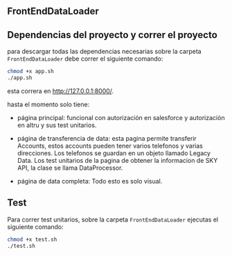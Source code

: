 ## FrontEndDataLoader

## Dependencias del proyecto y correr el proyecto

para descargar todas las dependencias necesarias sobre la carpeta `FrontEndDataLoader` debe correr el siguiente comando:

```bash
chmod +x app.sh
./app.sh
```

esta correra en http://127.0.0.1:8000/.

hasta el momento solo tiene:
- página principal: funcional con autorización en salesforce y autorización en altru y sus test unitarios.

- página de transferencia de data: esta pagina permite transferir Accounts, estos accounts pueden tener varios telefonos y varias direcciones. Los telefonos se guardan en un objeto llamado Legacy Data. Los test unitarios de la pagina de obtener la informacion de SKY API, la clase se llama DataProcessor.

- página de data completa: Todo esto es solo visual.

## Test
Para correr test unitarios, sobre la carpeta `FrontEndDataLoader` ejecutas el siguiente comando:

```bash
chmod +x test.sh
./test.sh
```


